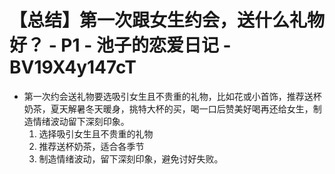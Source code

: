# 【总结】第一次跟女生约会，送什么礼物好？ - P1 - 池子的恋爱日记 - BV19X4y147cT

-   第一次约会送礼物要选吸引女生且不贵重的礼物，比如花或小首饰，推荐送杯奶茶，夏天解暑冬天暖身，挑特大杯的买，喝一口后赞美好喝再还给女生，制造情绪波动留下深刻印象。
    1.  选择吸引女生且不贵重的礼物
    2.  推荐送杯奶茶，适合各季节
    3.  制造情绪波动，留下深刻印象，避免讨好失败。